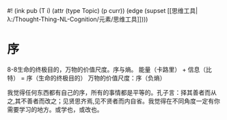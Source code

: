 #! (ink pub (T i) (attr (type Topic) (p curr)) (edge (supset [[思维工具|λ:/Thought-Thing-NL-Cognition/元素/思维工具]])))

# 序

8-8生命的终极目的，万物的价值尺度。序与熵。
能量（卡路里） + 信息（比特） = 序（生命的终极目的）
万物的价值尺度：序（负熵）

我觉得任何东西都有自己的序，所有的事情都是平等的。孔子言：择其善者而从之,其不善者而改之；见贤思齐焉,见不贤者而内自省。我觉得在不同角度一定有你需要学习的地方。或学也，或改也。





